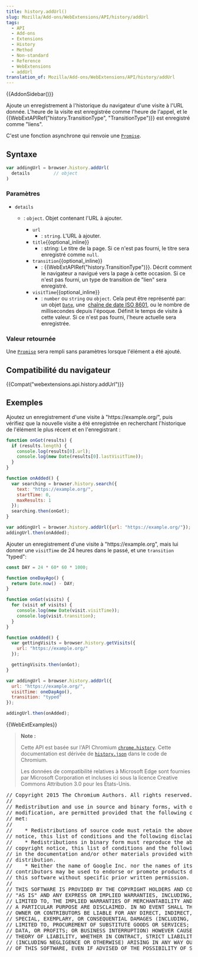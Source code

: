 ```yaml
---
title: history.addUrl()
slug: Mozilla/Add-ons/WebExtensions/API/history/addUrl
tags:
  - API
  - Add-ons
  - Extensions
  - History
  - Method
  - Non-standard
  - Reference
  - WebExtensions
  - addUrl
translation_of: Mozilla/Add-ons/WebExtensions/API/history/addUrl
---
```

{{AddonSidebar()}}

Ajoute un enregistrement à l'historique du navigateur d'une visite à l'URL donnée. L'heure de la visite est enregistrée comme l'heure de l'appel, et le {{WebExtAPIRef("history.TransitionType", "TransitionType")}} est enregistré comme "liens".

C'est une fonction asynchrone qui renvoie une [`Promise`](/fr/docs/Web/JavaScript/Reference/Objets_globaux/Promise).

## Syntaxe

```js
var addingUrl = browser.history.addUrl(
  details         // object
)
```

### Paramètres

- `details`

  - : `object`. Objet contenant l'URL à ajouter.

    - `url`
      - : `string`. L'URL à ajouter.
    - `title`{{optional_inline}}
      - : string: Le titre de la page. Si ce n'est pas fourni, le titre sera enregistré comme `null`.
    - `transition`{{optional_inline}}
      - : {{WebExtAPIRef("history.TransitionType")}}. Décrit comment le navigateur a navigué vers la page à cette occasion. Si ce n'est pas fourni, un type de transition de "lien" sera enregistré.
    - `visitTime`{{optional_inline}}
      - : `number` ou `string` ou `object`. Cela peut être représenté par: un objet [`Date`](/fr/docs/Web/JavaScript/Reference/Global_Objects/Date), une  [chaîne de date ISO 8601](http://www.iso.org/iso/home/standards/iso8601.htm), ou le nombre de millisecondes depuis l'époque. Définit le temps de visite à cette valeur. Si ce n'est pas fourni, l'heure actuelle sera enregistrée.

### Valeur retournée

Une [`Promise`](/fr/docs/Web/JavaScript/Reference/Objets_globaux/Promise) sera rempli sans paramètres lorsque l'élément a été ajouté.

## Compatibilité du navigateur

{{Compat("webextensions.api.history.addUrl")}}

## Exemples

Ajoutez un enregistrement d'une visite à "https\://example.org/", puis vérifiez que la nouvelle visite a été enregistrée en recherchant l'historique de l'élément le plus récent et en l'enregistrant :

```js
function onGot(results) {
  if (results.length) {
    console.log(results[0].url);
    console.log(new Date(results[0].lastVisitTime));
  }
}

function onAdded() {
  var searching = browser.history.search({
    text: "https://example.org/",
    startTime: 0,
    maxResults: 1
  });
  searching.then(onGot);
}

var addingUrl = browser.history.addUrl({url: "https://example.org/"});
addingUrl.then(onAdded);
```

Ajouter un enregistrement d'une visite à "https\://example.org", mais lui donner une `visitTime` de 24 heures dans le passé, et une `transition`  "typed":

```js
const DAY = 24 * 60* 60 * 1000;

function oneDayAgo() {
  return Date.now() - DAY;
}

function onGot(visits) {
  for (visit of visits) {
    console.log(new Date(visit.visitTime));
    console.log(visit.transition);
  }
}

function onAdded() {
  var gettingVisits = browser.history.getVisits({
    url: "https://example.org/"
  });

  gettingVisits.then(onGot);
}

var addingUrl = browser.history.addUrl({
  url: "https://example.org/",
  visitTime: oneDayAgo(),
  transition: "typed"
});

addingUrl.then(onAdded);
```

{{WebExtExamples}}

> **Note :**
>
> Cette API est basée sur l'API Chromium [`chrome.history`](https://developer.chrome.com/extensions/history). Cette documentation est dérivée de [`history.json`](https://chromium.googlesource.com/chromium/src/+/master/chrome/common/extensions/api/history.json) dans le code de Chromium.
>
> Les données de compatibilité relatives à Microsoft Edge sont fournies par Microsoft Corporation et incluses ici sous la licence Creative Commons Attribution 3.0 pour les États-Unis.

<div class="hidden"><pre>// Copyright 2015 The Chromium Authors. All rights reserved.
//
// Redistribution and use in source and binary forms, with or without
// modification, are permitted provided that the following conditions are
// met:
//
//    * Redistributions of source code must retain the above copyright
// notice, this list of conditions and the following disclaimer.
//    * Redistributions in binary form must reproduce the above
// copyright notice, this list of conditions and the following disclaimer
// in the documentation and/or other materials provided with the
// distribution.
//    * Neither the name of Google Inc. nor the names of its
// contributors may be used to endorse or promote products derived from
// this software without specific prior written permission.
//
// THIS SOFTWARE IS PROVIDED BY THE COPYRIGHT HOLDERS AND CONTRIBUTORS
// "AS IS" AND ANY EXPRESS OR IMPLIED WARRANTIES, INCLUDING, BUT NOT
// LIMITED TO, THE IMPLIED WARRANTIES OF MERCHANTABILITY AND FITNESS FOR
// A PARTICULAR PURPOSE ARE DISCLAIMED. IN NO EVENT SHALL THE COPYRIGHT
// OWNER OR CONTRIBUTORS BE LIABLE FOR ANY DIRECT, INDIRECT, INCIDENTAL,
// SPECIAL, EXEMPLARY, OR CONSEQUENTIAL DAMAGES (INCLUDING, BUT NOT
// LIMITED TO, PROCUREMENT OF SUBSTITUTE GOODS OR SERVICES; LOSS OF USE,
// DATA, OR PROFITS; OR BUSINESS INTERRUPTION) HOWEVER CAUSED AND ON ANY
// THEORY OF LIABILITY, WHETHER IN CONTRACT, STRICT LIABILITY, OR TORT
// (INCLUDING NEGLIGENCE OR OTHERWISE) ARISING IN ANY WAY OUT OF THE USE
// OF THIS SOFTWARE, EVEN IF ADVISED OF THE POSSIBILITY OF SUCH DAMAGE.
</pre></div>
